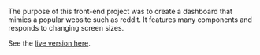 The purpose of this front-end project was to create a dashboard that mimics a popular website such as reddit. It features many components and responds to changing screen sizes.

See the <a href="https://aksaleksa.github.io/Admin-Dashboard/">live version here</a>.